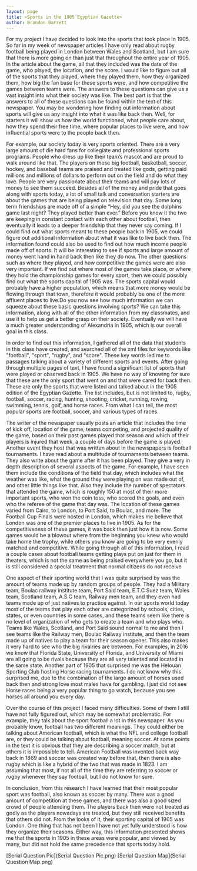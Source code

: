 ```yaml
---
layout: page
title: <Sports in the 1905 Egyptian Gazette>
author: Brandon Barrett
---
```

<p>For my project I have decided to look into the sports that took place in 1905.
  So far in my week of newspaper articles I have only read about rugby football
being played in London between Wales and Scotland, but I am sure that there is
more going on than just that throughout the entire year of 1905.  In the article
about the game, all that they included was the date of the game, who played, the
location, and the score.  I would like to figure out all of the sports that they
played, where they played them, how they organized them, how big the fan base
for these sports were, and how competitive the games between teams were.  The
answers to these questions can give us a vast insight into what their society was
like.  The best part is that the answers to all of these questions can be found within
the text of this newspaper. You may be wondering how finding out information
about sports will give us any insight into what it was like back then.  Well, for
starters it will show us how the world functioned, what people care about, how
they spend their free time, where popular places to live were, and how influential
sports were to the people back then.</p>
<p>For example, our society today is very sports
oriented. There are a very large amount of die hard fans for collegiate and
professional sports programs.  People who dress up like their team’s mascot and
are proud to walk around like that.  The players on these big football, basketball,
soccer, hockey, and baseball teams are praised and treated like gods, getting paid
millions and millions of dollars to perform out on the field and do what they love.
People are very passionate about their teams and will pay lots of money to see
them succeed.  Besides all of the money and pride that goes along with sports
today, a lot of small talk and conversation starters are about the games that are
being played on television that day.  Some long term friendships are made off of a
simple “Hey, did you see the dolphins game last night? They played better than
ever.”  Before you know it the two are keeping in constant contact with each other
about football, then eventually it leads to a deeper friendship that they never say
coming.  If I could find out what sports meant to these people back in 1905, we
could figure out additional information about what it was like to live back then.
The information found could also be used to find out how much income people
made off of sports.  It will be interesting to see if sports and large amount of
money went hand in hand back then like they do now.  The other questions such
as where they played, and how competitive the games were are also very
important.  If we find out where most of the games take place, or where they hold
the championship games for every sport, then we could possibly find out what the
sports capital of 1905 was.  The sports capital would probably have a higher
population, which means that more money would be flowing through that town,
therefore it would probably be one of the more affluent places to live.Do you now see how much information we can squeeze about these basic questions involving sports?  We can take this
information, along with all of the other information from my classmates, and use
it to help us get a better grasp on their society.  Eventually we will have a much
greater understanding of Alexandria in 1905, which is our overall goal in this
class.</p>
<p>In order to find out this information, I gathered all of the data that students
in this class have created, and searched all of the xml files for keywords like
"football", "sport", "rugby", and "score".  These key words led me to passages
talking about a variety of different sports and events.
After going through multiple pages of text, I have found a significant list of
sports that were played or observed back in 1905.  We have no way of knowing
for sure that these are the only sport that went on and that were cared for back
then.  These are only the sports that were listed and talked about in the 1905
edition of the Egyptian Gazette.  The list includes, but is not limited to, rugby,
football, soccer, racing, hunting, shooting, cricket, running, rowing, swimming,
tennis, golf, and horse races.  From what I can tell, the most popular sports are
football, soccer, and various types of races.</p>
<p>The writer of the newspaper usually posts an article that includes the time of
kick off, location of the game, teams competing, and projected quality of the
game, based on their past games played that season and which of their players is
injured that week, a couple of days before the game is played.  Another event they
host that was written about in the newspapers is football tournaments.  I have read
about a multitude of tournaments between teams.  They also write about the game
after it has been played.  They give a very in depth description of several aspects
of the game.  For example, I have seen them include the conditions of the field
that day, which includes what the weather was like, what the ground they were
playing on was made out of, and other little things like that.  Also they include the
number of spectators that attended the game, which is roughly 150 at most of their
more important sports, who won the coin toss, who scored the goals, and even
who the referee of the game that day was.  The location of these games varied
from Cairo, to London, to Port Said, to Boulac, and more.  The Football Cup
Finals were hosted in London, which makes me believe that London was one of
the premier places to live in 1905.  As for the competitiveness of these games, it
was back then just how it is now.  Some games would be a blowout where from
the beginning you knew who would take home the trophy, while others you know
are going to be very evenly matched and competitive. While going through all of
this information, I read a couple cases about football teams getting plays put on
just for them in theaters, which is not the same as being praised everywhere you
go, but it is still considered a special treatment that normal citizens do not receive
</p>
<p>One aspect of their sporting world that I was quite surprised by was the
amount of teams made up by random groups of people.  They had a Military
team, Boulac railway institute team, Port Said team, E.T.C Suez team, Wales
team, Scotland team, A.S.C team, Railway men team, and they even had teams
made up of just natives to practice against.  In our sports world today most of the
teams that play each other are categorized by schools, cities, states, or even
countries in some cases, and these teams seem like there is no level of
organization of who gets to create a team and who plays who.  Teams like Wales,
Scotland, and Port Said sound normal to me and then I see teams like the Railway
men, Boulac Railway institute, and then the team made up of natives to play a
team for their season opener.  This also makes it very hard to see who the big
rivalries are between.  For examples, in 2016 we know that Florida State,
University of Florida, and University of Miami are all going to be rivals because
they are all very talented and located in the same state.  Another part of 1905 that
surprised me was the Helouan Sporting Club hosting Horse racing tournaments.  I
do not know why this surprised me, due to the combination of the large amount of
horses used back then and strong love most males have for gambling.  I just did
not see Horse races being a very popular thing to go watch, because you see
horses all around you every day.</p>
<p>Over the course of this project I faced many difficulties.  Some of them I still
have not fully figured out, which may be somewhat problematic.  For example,
they talk about the sport football a lot in this newspaper.  As you probably know,
football has two different meanings.  They could either be talking about American
football, which is what the NFL and college football are, or they could be talking
about football, meaning soccer.  At some points in the text it is obvious that they
are describing a soccer match, but at others it is impossible to tell.  American
Football was invented back way back in 1869 and soccer was created way before
that, then there is also rugby which is like a hybrid of the two that was made in
1823.  I am assuming that most, if not all of the time they are referring to soccer
or rugby whenever they say football, but I do not know for sure.<p>
<p>In conclusion, from this research I have learned that their most popular sport
was football, also known as soccer by many.  There was a good amount of
competition at these games, and there was also a good sized crowd of people
attending them.  The players back then were not treated as godly as the players
nowadays are treated, but they still received benefits that others did not.  From the
looks of it, their sporting capital of 1905 was London.  One thing that has not
been I have not yet fully understood is how they organize their seasons.  Either
way, this information presented shows me that the sports in 1905 in these areas
were popular, and viewed by many, but did not hold the same precedence that
sports today hold.</p>
[Serial Question Pic](Serial Question Pic.png)
[Serial Question Map](Serial Question Map.png)
